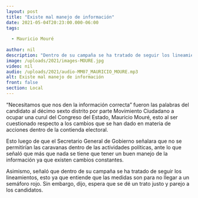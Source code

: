 ```yaml
---
layout: post
title: "Existe mal manejo de información"
date: 2021-05-04T20:23:00.000-06:00
tags:
  
  - Mauricio Mouré
  
author: nil
description: "Dentro de su campaña se ha tratado de seguir los lineamientos."
image: /uploads/2021/images-MOURE.jpg
video: nil
audio: /uploads/2021/audio-MM07_MAURICIO_MOURE.mp3
alt: Existe mal manejo de información
front: false
section: Local
---
```


“Necesitamos que nos den la información correcta” fueron las palabras del candidato al décimo sexto distrito por parte Movimiento Ciudadano a ocupar una curul del Congreso del Estado, Mauricio Mouré, esto al ser cuestionado respecto a los cambios que se han dado en materia de acciones dentro de la contienda electoral.

Esto luego de que el Secretario General de Gobierno señalara que no se permitirían las caravanas dentro de las actividades políticas, ante lo que señaló que más que nada se tiene que tener un buen manejo de la información ya que existen cambios constantes.

Asimismo, señaló que dentro de su campaña se ha tratado de seguir los lineamientos, esto ya que entiende que las medidas son para no llegar a un semáforo rojo. Sin embargo, dijo, espera que se dé un trato justo y parejo a los candidatos.